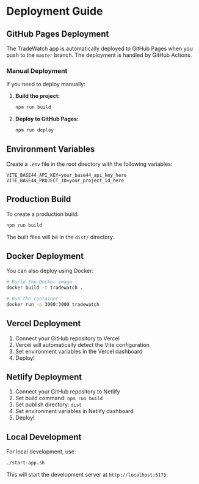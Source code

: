 # Deployment Guide

## GitHub Pages Deployment

The TradeWatch app is automatically deployed to GitHub Pages when you push to the `master` branch. The deployment is handled by GitHub Actions.

### Manual Deployment

If you need to deploy manually:

1. **Build the project:**
   ```bash
   npm run build
   ```

2. **Deploy to GitHub Pages:**
   ```bash
   npm run deploy
   ```

## Environment Variables

Create a `.env` file in the root directory with the following variables:

```env
VITE_BASE44_API_KEY=your_base44_api_key_here
VITE_BASE44_PROJECT_ID=your_project_id_here
```

## Production Build

To create a production build:

```bash
npm run build
```

The built files will be in the `dist/` directory.

## Docker Deployment

You can also deploy using Docker:

```bash
# Build the Docker image
docker build -t tradewatch .

# Run the container
docker run -p 3000:3000 tradewatch
```

## Vercel Deployment

1. Connect your GitHub repository to Vercel
2. Vercel will automatically detect the Vite configuration
3. Set environment variables in the Vercel dashboard
4. Deploy!

## Netlify Deployment

1. Connect your GitHub repository to Netlify
2. Set build command: `npm run build`
3. Set publish directory: `dist`
4. Set environment variables in Netlify dashboard
5. Deploy!

## Local Development

For local development, use:

```bash
./start-app.sh
```

This will start the development server at `http://localhost:5173`.
